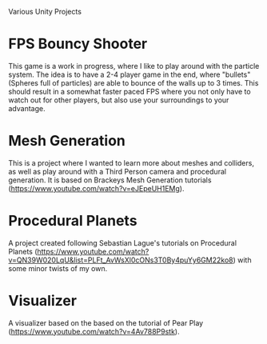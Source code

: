 Various Unity Projects

# FPS Bouncy Shooter

This game is a work in progress, where I like to play around with the particle system. The idea is to have a 2-4 player game in the end, where "bullets" (Spheres full of particles) are able to bounce of the walls up to 3 times. This should result in a somewhat faster paced FPS where you not only have to watch out for other players, but also use your surroundings to your advantage.

# Mesh Generation

This is a project where I wanted to learn more about meshes and colliders, as well as play around with a Third Person camera and procedural generation. It is based on Brackeys Mesh Generation tutorials (https://www.youtube.com/watch?v=eJEpeUH1EMg).

# Procedural Planets

A project created following Sebastian Lague's tutorials on Procedural Planets (https://www.youtube.com/watch?v=QN39W020LqU&list=PLFt_AvWsXl0cONs3T0By4puYy6GM22ko8) with some minor twists of my own. 

# Visualizer

A visualizer based on the based on the tutorial of Pear Play (https://www.youtube.com/watch?v=4Av788P9stk).